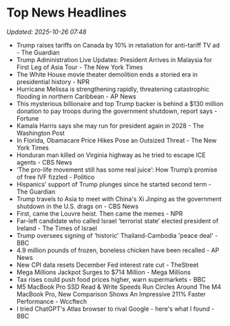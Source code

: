 # Top News Headlines

_Updated: 2025-10-26 07:48_

- Trump raises tariffs on Canada by 10% in retaliation for anti-tariff TV ad - The Guardian
- Trump Administration Live Updates: President Arrives in Malaysia for First Leg of Asia Tour - The New York Times
- The White House movie theater demolition ends a storied era in presidential history - NPR
- Hurricane Melissa is strengthening rapidly, threatening catastrophic flooding in northern Caribbean - AP News
- This mysterious billionaire and top Trump backer is behind a $130 million donation to pay troops during the government shutdown, report says - Fortune
- Kamala Harris says she may run for president again in 2028 - The Washington Post
- In Florida, Obamacare Price Hikes Pose an Outsized Threat - The New York Times
- Honduran man killed on Virginia highway as he tried to escape ICE agents - CBS News
- ‘The pro-life movement still has some real juice’: How Trump’s promise of free IVF fizzled - Politico
- Hispanics’ support of Trump plunges since he started second term - The Guardian
- Trump travels to Asia to meet with China's Xi Jinping as the government shutdown in the U.S. drags on - CBS News
- First, came the Louvre heist. Then came the memes - NPR
- Far-left candidate who called Israel ‘terrorist state’ elected president of Ireland - The Times of Israel
- Trump oversees signing of 'historic' Thailand-Cambodia 'peace deal' - BBC
- 4.9 million pounds of frozen, boneless chicken have been recalled - AP News
- New CPI data resets December Fed interest rate cut - TheStreet
- Mega Millions Jackpot Surges to $714 Million - Mega Millions
- Tax rises could push food prices higher, warn supermarkets - BBC
- M5 MacBook Pro SSD Read & Write Speeds Run Circles Around The M4 MacBook Pro, New Comparison Shows An Impressive 211% Faster Performance - Wccftech
- I tried ChatGPT's Atlas browser to rival Google - here's what I found - BBC